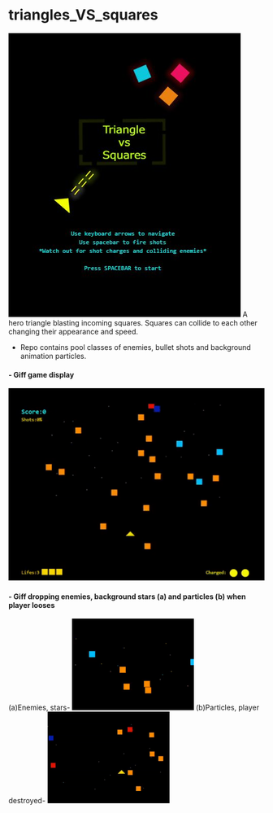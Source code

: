 # triangles_VS_squares
<img src="https://github.com/athangk/triangles_VS_squares/blob/main/game_snip_logo.JPG">
A hero triangle blasting incoming squares.
Squares can collide to each other changing their appearance and speed.

* Repo contains pool classes of enemies, bullet shots and background animation particles.

#### - Giff game display

<p float=left>
<img src="https://github.com/athangk/triangles_VS_squares/blob/main/full_game_giff.gif" width="640">
  </p>


#### - Giff dropping enemies, background stars (a) and particles (b) when player looses 

<div float=left>
   (a)Enemies, stars- <img src="https://github.com/athangk/triangles_VS_squares/blob/main/background_dot_maker_giff.gif" width="240">
(b)Particles, player destroyed- <img src="https://github.com/athangk/triangles_VS_squares/blob/main/Part%231_2.gif" width="240">
  </div>
